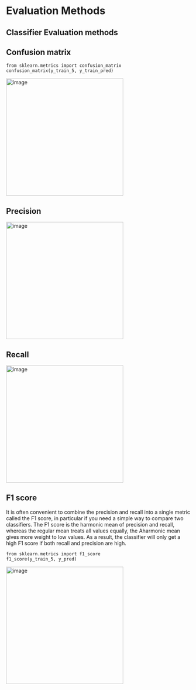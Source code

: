 # Evaluation Methods

## Classifier Evaluation methods

## Confusion matrix

```
from sklearn.metrics import confusion_matrix
confusion_matrix(y_train_5, y_train_pred)
```

<img width="320" alt="image" src="https://github.com/AbdulHadi806/AI-Advance-Notes/assets/113926529/826e32ae-177d-4ff6-859c-8c735df136fa">

## Precision

<img width="320" alt="image" src="https://github.com/AbdulHadi806/AI-Advance-Notes/assets/113926529/19014fa9-d9e8-4d89-a655-7d25ad70b3d7">

## Recall

<img width="320" alt="image" src="https://github.com/AbdulHadi806/AI-Advance-Notes/assets/113926529/1ae0e9fd-2783-45f6-b2df-d1e4cee46384">

## F1 score

It is often convenient to combine the precision and recall into a single metric called the F1 score, in particular if you need a simple way to compare
two classifiers. The F1 score is the harmonic mean of precision and recall, whereas the regular mean treats all values equally, the Aharmonic mean
gives more weight to low values. As a result, the classifier will only get a high F1 score if both recall and precision are high.

```
from sklearn.metrics import f1_score
f1_score(y_train_5, y_pred)
```

<img width="320" alt="image" src="https://github.com/AbdulHadi806/AI-Advance-Notes/assets/113926529/ba66a76c-083e-481b-a9b4-adc07fa961d7">
